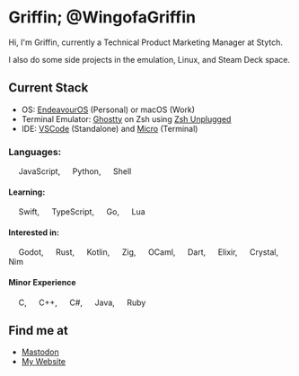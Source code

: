 <link rel="stylesheet" type='text/css' href="https://cdn.jsdelivr.net/gh/devicons/devicon@latest/devicon.min.css" />

# Griffin; @WingofaGriffin
Hi, I'm Griffin, currently a Technical Product Marketing Manager at Stytch.

I also do some side projects in the emulation, Linux, and Steam Deck space.

## Current Stack
- OS: [EndeavourOS](https://github.com/endeavouros-team) (Personal) or macOS (Work)
- Terminal Emulator: [Ghostty](https://github.com/ghostty-org/ghostty) on Zsh using [Zsh Unplugged](https://github.com/mattmc3/zsh_unplugged)
- IDE: [VSCode](https://github.com/microsoft/vscode) (Standalone) and [Micro](https://github.com/zyedidia/micro) (Terminal)

### Languages:
<img height=14 length=14 src="https://cdn.jsdelivr.net/gh/devicons/devicon@latest/icons/javascript/javascript-original.svg" /> JavaScript,
<img height=14 length=14 src="https://cdn.jsdelivr.net/gh/devicons/devicon@latest/icons/python/python-original.svg" /> Python,
<img height=14 length=14 src="https://cdn.jsdelivr.net/gh/devicons/devicon@latest/icons/bash/bash-original.svg" /> Shell

#### Learning:
<img height=14 length=14 src="https://cdn.jsdelivr.net/gh/devicons/devicon@latest/icons/swift/swift-original.svg" /> Swift,
<img height=14 length=14 src="https://cdn.jsdelivr.net/gh/devicons/devicon@latest/icons/typescript/typescript-original.svg" /> TypeScript,
<img height=14 length=14 src="https://cdn.jsdelivr.net/gh/devicons/devicon@latest/icons/go/go-original-wordmark.svg" /> Go,
<img height=14 length=14 src="https://cdn.jsdelivr.net/gh/devicons/devicon@latest/icons/lua/lua-original.svg" /> Lua

#### Interested in:
<img height=14 length=14 src="https://cdn.jsdelivr.net/gh/devicons/devicon@latest/icons/godot/godot-original.svg" /> Godot,
<img height=14 length=14 src="https://cdn.jsdelivr.net/gh/devicons/devicon@latest/icons/rust/rust-original.svg" /> Rust,
<img height=14 length=14 src="https://cdn.jsdelivr.net/gh/devicons/devicon@latest/icons/kotlin/kotlin-original.svg" /> Kotlin,
<img height=14 length=14 src="https://cdn.jsdelivr.net/gh/devicons/devicon@latest/icons/zig/zig-original.svg" /> Zig,
<img height=14 length=14 src="https://cdn.jsdelivr.net/gh/devicons/devicon@latest/icons/ocaml/ocaml-original.svg" /> OCaml,
<img height=14 length=14 src="https://cdn.jsdelivr.net/gh/devicons/devicon@latest/icons/dart/dart-original.svg" /> Dart,
<img height=14 length=14 src="https://cdn.jsdelivr.net/gh/devicons/devicon@latest/icons/elixir/elixir-original.svg" /> Elixir,
<img height=14 length=14 src="https://cdn.jsdelivr.net/gh/devicons/devicon@latest/icons/crystal/crystal-original.svg" /> Crystal,
<img height=14 length=14 src="https://cdn.jsdelivr.net/gh/devicons/devicon@latest/icons/nim/nim-original.svg" /> Nim

#### Minor Experience
<img height=14 length=14 src="https://cdn.jsdelivr.net/gh/devicons/devicon@latest/icons/c/c-original.svg" /> C,
<img height=14 length=14 src="https://cdn.jsdelivr.net/gh/devicons/devicon@latest/icons/cplusplus/cplusplus-original.svg" /> C++,
<img height=14 length=14 src="https://cdn.jsdelivr.net/gh/devicons/devicon@latest/icons/csharp/csharp-original.svg" /> C#,
<img height=14 length=14 src="https://cdn.jsdelivr.net/gh/devicons/devicon@latest/icons/java/java-original.svg" /> Java,
<img height=14 length=14 src="https://cdn.jsdelivr.net/gh/devicons/devicon@latest/icons/ruby/ruby-original.svg" /> Ruby

## Find me at
- <a rel="me" href="https://mas.to/@griffin">Mastodon</a>
- [My Website](https://griffin.run)
